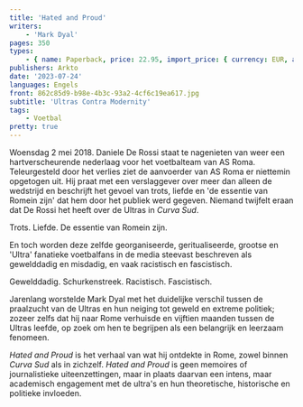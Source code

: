 ```yaml
---
title: 'Hated and Proud'
writers:
    - 'Mark Dyal'
pages: 350
types:
    - { name: Paperback, price: 22.95, import_price: { currency: EUR, amount: 18.0 }, isbn: 978-1-912079-23-0 }
publishers: Arkto
date: '2023-07-24'
languages: Engels
front: 862c85d9-b98e-4b3c-93a2-4cf6c19ea617.jpg
subtitle: 'Ultras Contra Modernity'
tags:
    - Voetbal
pretty: true
---
```


Woensdag 2 mei 2018. Daniele De Rossi staat te nagenieten van weer een hartverscheurende nederlaag voor het voetbalteam van AS Roma. Teleurgesteld door het verlies ziet de aanvoerder van AS Roma er niettemin opgetogen uit. Hij praat met een verslaggever over meer dan alleen de wedstrijd en beschrijft het gevoel van trots, liefde en 'de essentie van Romein zijn' dat hem door het publiek werd gegeven. Niemand twijfelt eraan dat De Rossi het heeft over de Ultras in *Curva Sud*.

Trots. Liefde. De essentie van Romein zijn.

En toch worden deze zelfde georganiseerde, geritualiseerde, grootse en 'Ultra' fanatieke voetbalfans in de media steevast beschreven als gewelddadig en misdadig, en vaak racistisch en fascistisch.

Gewelddadig. Schurkenstreek. Racistisch. Fascistisch.

Jarenlang worstelde Mark Dyal met het duidelijke verschil tussen de praalzucht van de Ultras en hun neiging tot geweld en extreme politiek; zozeer zelfs dat hij naar Rome verhuisde en vijftien maanden tussen de Ultras leefde, op zoek om hen te begrijpen als een belangrijk en leerzaam fenomeen.

*Hated and Proud* is het verhaal van wat hij ontdekte in Rome, zowel binnen *Curva Sud* als in zichzelf. *Hated and Proud* is geen memoires of journalistieke uiteenzettingen, maar in plaats daarvan een intens, maar academisch engagement met de ultra's en hun theoretische, historische en politieke invloeden.
